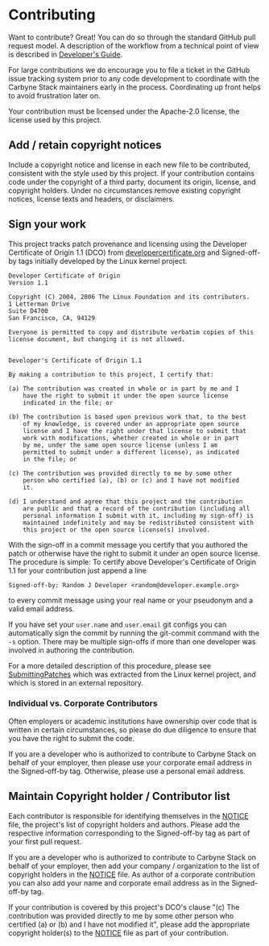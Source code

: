# Contributing

Want to contribute? Great! You can do so through the standard GitHub pull
request model. A description of the workflow from a technical point of view is
described in [Developer's Guide][developing].

For large contributions we do encourage you to file a ticket in the GitHub issue
tracking system prior to any code development to coordinate with the Carbyne
Stack maintainers early in the process. Coordinating up front helps to avoid
frustration later on.

Your contribution must be licensed under the Apache-2.0 license, the license
used by this project.

## Add / retain copyright notices

Include a copyright notice and license in each new file to be contributed,
consistent with the style used by this project. If your contribution contains
code under the copyright of a third party, document its origin, license, and
copyright holders. Under no circumstances remove existing copyright notices,
license texts and headers, or disclaimers.

## Sign your work

This project tracks patch provenance and licensing using the Developer
Certificate of Origin 1.1 (DCO) from [developercertificate.org][dco] and
Signed-off-by tags initially developed by the Linux kernel project.

```text
Developer Certificate of Origin
Version 1.1

Copyright (C) 2004, 2006 The Linux Foundation and its contributors.
1 Letterman Drive
Suite D4700
San Francisco, CA, 94129

Everyone is permitted to copy and distribute verbatim copies of this
license document, but changing it is not allowed.


Developer's Certificate of Origin 1.1

By making a contribution to this project, I certify that:

(a) The contribution was created in whole or in part by me and I
    have the right to submit it under the open source license
    indicated in the file; or

(b) The contribution is based upon previous work that, to the best
    of my knowledge, is covered under an appropriate open source
    license and I have the right under that license to submit that
    work with modifications, whether created in whole or in part
    by me, under the same open source license (unless I am
    permitted to submit under a different license), as indicated
    in the file; or

(c) The contribution was provided directly to me by some other
    person who certified (a), (b) or (c) and I have not modified
    it.

(d) I understand and agree that this project and the contribution
    are public and that a record of the contribution (including all
    personal information I submit with it, including my sign-off) is
    maintained indefinitely and may be redistributed consistent with
    this project or the open source license(s) involved.
```

With the sign-off in a commit message you certify that you authored the patch or
otherwise have the right to submit it under an open source license. The
procedure is simple: To certify above Developer's Certificate of Origin 1.1 for
your contribution just append a line

```text
Signed-off-by: Random J Developer <random@developer.example.org>
```

to every commit message using your real name or your pseudonym and a valid email
address.

If you have set your `user.name` and `user.email` git configs you can
automatically sign the commit by running the git-commit command with the `-s`
option. There may be multiple sign-offs if more than one developer was involved
in authoring the contribution.

For a more detailed description of this procedure, please see
[SubmittingPatches] which was extracted from the Linux kernel project, and which
is stored in an external repository.

### Individual vs. Corporate Contributors

Often employers or academic institutions have ownership over code that is
written in certain circumstances, so please do due diligence to ensure that you
have the right to submit the code.

If you are a developer who is authorized to contribute to Carbyne Stack on
behalf of your employer, then please use your corporate email address in the
Signed-off-by tag. Otherwise, please use a personal email address.

## Maintain Copyright holder / Contributor list

Each contributor is responsible for identifying themselves in the
[NOTICE](NOTICE.md) file, the project's list of copyright holders and authors.
Please add the respective information corresponding to the Signed-off-by tag as
part of your first pull request.

If you are a developer who is authorized to contribute to Carbyne Stack on
behalf of your employer, then add your company / organization to the list of
copyright holders in the [NOTICE](NOTICE.md) file. As author of a corporate
contribution you can also add your name and corporate email address as in the
Signed-off-by tag.

If your contribution is covered by this project's DCO's clause "(c) The
contribution was provided directly to me by some other person who certified (a)
or (b) and I have not modified it", please add the appropriate copyright
holder(s) to the [NOTICE](NOTICE.md) file as part of your contribution.

[dco]: https://developercertificate.org/
[developing]: https://github.com/carbynestack/carbynestack/blob/master/DEVELOPING.md
[submittingpatches]: https://github.com/wking/signed-off-by/blob/7d71be37194df05c349157a2161c7534feaf86a4/Documentation/SubmittingPatches
